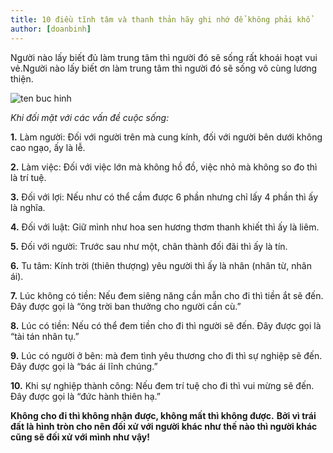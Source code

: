 ```yaml
---
title: 10 điều tĩnh tâm và thanh thản hãy ghi nhớ để không phải khổ
author: [doanbinh]
---
```


Người nào lấy biết đủ làm trung tâm thì người đó sẽ sống rất khoái hoạt vui vẻ.Người nào lấy biết ơn làm trung tâm thì người đó sẽ sống vô cùng lương thiện.

![ten buc hinh](https://monquacuocsong.net/wp-content/uploads/2017/09/10-dieu-tinh-tam.png "ten buc hinh")

*Khi đối mặt với các vấn đề cuộc sống:*

**1.** Làm người: Đối với người trên mà cung kính, đối với người bên dưới không cao ngạo, ấy là lễ.

**2.** Làm việc: Đối với việc lớn mà không hồ đồ, việc nhỏ mà không so đo thì là trí tuệ.

**3.** Đối với lợi: Nếu như có thể cầm được 6 phần nhưng chỉ lấy 4 phần thì ấy là nghĩa.

**4.** Đối với luật: Giữ mình như hoa sen hương thơm thanh khiết thì ấy là liêm.

**5.** Đối với người: Trước sau như một, chân thành đối đãi thì ấy là tín.

**6.** Tu tâm: Kính trời (thiên thượng) yêu người thì ấy là nhân (nhân từ, nhân ái).

**7.** Lúc không có tiền: Nếu đem siêng năng cần mẫn cho đi thì tiền ắt sẽ đến. Đây được gọi là “ông trời ban thưởng cho người cần cù.”

**8.** Lúc có tiền: Nếu có thể đem tiền cho đi thì người sẽ đến. Đây được gọi là “tài tán nhân tụ.”

**9.** Lúc có người ở bên: mà đem tình yêu thương cho đi thì sự nghiệp sẽ đến. Đây được gọi là “bác ái lĩnh chúng.”

**10.** Khi sự nghiệp thành công: Nếu đem trí tuệ cho đi thì vui mừng sẽ đến. Đây được gọi là “đức hành thiên hạ.”

**Không cho đi thì không nhận được, không mất thì không được.**
**Bởi vì trái đất là hình tròn cho nên đối xử với người khác như thế nào thì người khác cũng sẽ đối xử với mình như vậy!**